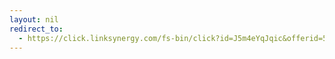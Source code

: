 ```yaml
---
layout: nil
redirect_to:
  - https://click.linksynergy.com/fs-bin/click?id=J5m4eYqJqic&offerid=564633.35&type=4&subid=0
---
```

